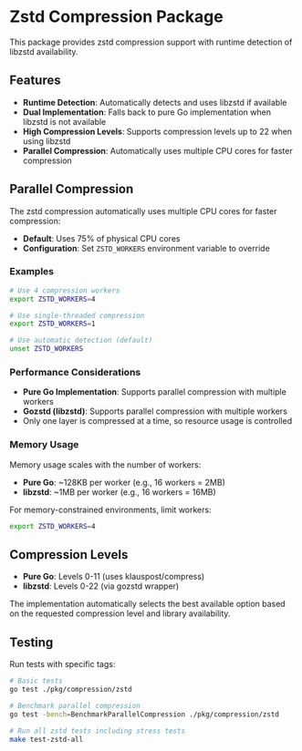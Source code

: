 # Zstd Compression Package

This package provides zstd compression support with runtime detection of libzstd availability.

## Features

- **Runtime Detection**: Automatically detects and uses libzstd if available
- **Dual Implementation**: Falls back to pure Go implementation when libzstd is not available
- **High Compression Levels**: Supports compression levels up to 22 when using libzstd
- **Parallel Compression**: Automatically uses multiple CPU cores for faster compression

## Parallel Compression

The zstd compression automatically uses multiple CPU cores for faster compression:

- **Default**: Uses 75% of physical CPU cores
- **Configuration**: Set `ZSTD_WORKERS` environment variable to override

### Examples

```bash
# Use 4 compression workers
export ZSTD_WORKERS=4

# Use single-threaded compression
export ZSTD_WORKERS=1

# Use automatic detection (default)
unset ZSTD_WORKERS
```

### Performance Considerations

- **Pure Go Implementation**: Supports parallel compression with multiple workers
- **Gozstd (libzstd)**: Supports parallel compression with multiple workers
- Only one layer is compressed at a time, so resource usage is controlled

### Memory Usage

Memory usage scales with the number of workers:

- **Pure Go**: ~128KB per worker (e.g., 16 workers = 2MB)
- **libzstd**: ~1MB per worker (e.g., 16 workers = 16MB)

For memory-constrained environments, limit workers:
```bash
export ZSTD_WORKERS=4
```

## Compression Levels

- **Pure Go**: Levels 0-11 (uses klauspost/compress)
- **libzstd**: Levels 0-22 (via gozstd wrapper)

The implementation automatically selects the best available option based on the requested compression level and library availability.

## Testing

Run tests with specific tags:

```bash
# Basic tests
go test ./pkg/compression/zstd

# Benchmark parallel compression
go test -bench=BenchmarkParallelCompression ./pkg/compression/zstd

# Run all zstd tests including stress tests
make test-zstd-all
```
